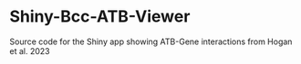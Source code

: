 # Shiny-Bcc-ATB-Viewer
Source code for the Shiny app showing ATB-Gene interactions from Hogan et al. 2023 
